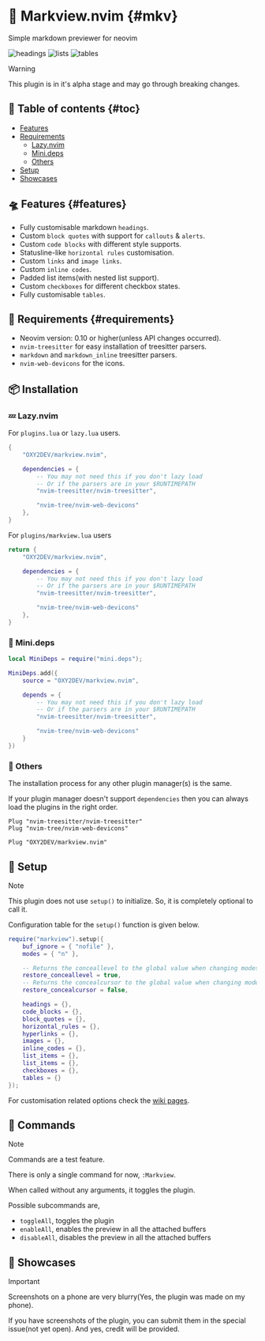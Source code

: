 # 📜 Markview.nvim {#mkv}

<p text-align="center">Simple markdown previewer for neovim</p>

![headings](./images/headings.jpg)
![lists](./images/lists.jpg)
![tables](./images/tables.jpg)

>[!WARNING]
> This plugin is in it's alpha stage and may go through breaking changes.

## 📑 Table of contents {#toc}

- [Features](#features)
- [Requirements](#requirements)
  - [Lazy.nvim](#lazy.nvim)
  - [Mini.deps](#mini.deps)
  - [Others](#others)
- [Setup](#setup)
- [Showcases](#showcases)

## 🛸 Features {#features}

- Fully customisable markdown `headings`.
- Custom `block quotes` with support for `callouts` & `alerts`.
- Custom `code blocks` with different style supports.
- Statusline-like `horizontal rules` customisation.
- Custom `links` and `image links`.
- Custom `inline codes`.
- Padded list items(with nested list support).
- Custom `checkboxes` for different checkbox states.
- Fully customisable `tables`.

## 🔭 Requirements {#requirements}

- Neovim version: 0.10 or higher(unless API changes occurred).
- `nvim-treesitter` for easy installation of treesitter parsers.
- `markdown` and `markdown_inline` treesitter parsers.
- `nvim-web-devicons` for the icons.

## 📦 Installation

### 💤 Lazy.nvim

For `plugins.lua` or `lazy.lua` users.

```lua
{
    "OXY2DEV/markview.nvim",

    dependencies = {
        -- You may not need this if you don't lazy load
        -- Or if the parsers are in your $RUNTIMEPATH
        "nvim-treesitter/nvim-treesitter",

        "nvim-tree/nvim-web-devicons"
    },
}
```

For `plugins/markview.lua` users

```lua
return {
    "OXY2DEV/markview.nvim",

    dependencies = {
        -- You may not need this if you don't lazy load
        -- Or if the parsers are in your $RUNTIMEPATH
        "nvim-treesitter/nvim-treesitter",

        "nvim-tree/nvim-web-devicons"
    },
}
```

### 🦠 Mini.deps

```lua
local MiniDeps = require("mini.deps");

MiniDeps.add({
    source = "OXY2DEV/markview.nvim",

    depends = {
        -- You may not need this if you don't lazy load
        -- Or if the parsers are in your $RUNTIMEPATH
        "nvim-treesitter/nvim-treesitter",

        "nvim-tree/nvim-web-devicons"
    }
})
```

### 🤔 Others

The installation process for any other plugin manager(s) is the same.

If your plugin manager doesn't support `dependencies` then you can always load the plugins in the right order.

```vim
Plug "nvim-treesitter/nvim-treesitter"
Plug "nvim-tree/nvim-web-devicons"

Plug "OXY2DEV/markview.nvim"
```

## 🧭 Setup

>[!NOTE]
> This plugin does not use `setup()` to initialize. So, it is completely optional to call it.

Configuration table for the `setup()` function is given below.

```lua
require("markview").setup({
    buf_ignore = { "nofile" },
    modes = { "n" },

    -- Returns the conceallevel to the global value when changing modes
    restore_conceallevel = true,
    -- Returns the concealcursor to the global value when changing modes
    restore_concealcursor = false,

    headings = {},
    code_blocks = {},
    block_quotes = {},
    horizontal_rules = {},
    hyperlinks = {},
    images = {},
    inline_codes = {},
    list_items = {},
    list_items = {},
    checkboxes = {},
    tables = {}
});
```

 For customisation related options check the [wiki pages](https://github.com/OXY2DEV/markview.nvim/wiki).

## 🎹 Commands

>[!NOTE]
> Commands are a test feature.

There is only a single command for now, `:Markview`.

When called without any arguments, it toggles the plugin.

Possible subcommands are,

- `toggleAll`, toggles the plugin
- `enableAll`, enables the preview in all the attached buffers
- `disableAll`, disables the preview in all the attached buffers


## 👾 Showcases

>[!IMPORTANT]
> Screenshots on a phone are very blurry(Yes, the plugin was made on my phone).
>
> If you have screenshots of the plugin, you can submit them in the special issue(not yet open). And yes, credit will be provided.

